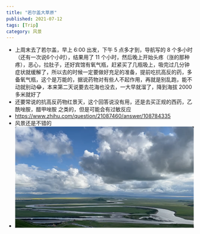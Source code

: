 ```yaml
---
title: "若尔盖大草原"
published: 2021-07-12
tags: [Trip]
category: 风景
---
```


- 上周末去了若尔盖，早上 6:00 出发，下午 5 点多才到，导航写的 8 个多小时（还有一次说6个小时），结果用了 11 个小时，然后晚上开始头疼（涨的那种疼），恶心，拉肚子，还好宾馆有氧气瓶，赶紧买了几瓶吸上，吸完过几分钟症状就缓解了，所以去的时候一定要做好充足的准备，提前吃抗高反的药，多备氧气瓶，这个是万能的，据说药物对有些人不起作用，再就是别乱跑，能不动就别动😂，本来第二天说要去花海也没去，一大早就溜了，降到海拔 2000 多米就好了
- 还要常说的抗高反药物红景天，这个回答说没有用，还是去买正规的西药，乙酰唑胺，醋甲唑胺 之类的，但是可能会有过敏反应
- https://www.zhihu.com/question/21087460/answer/108784335
- 风景还是不错的
- ![img.png](./img.png)